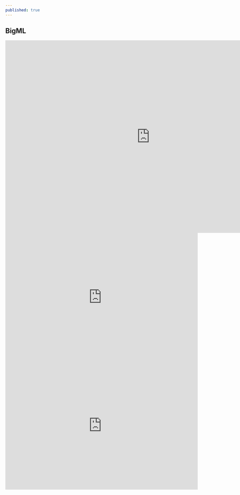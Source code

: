 ```yaml
---
published: true
---
```






## BigML



<iframe src="https://bigml.com/embedded/model/scnibG73SLPQTmzX9OoCsHXhzwa" frameborder="0" allowtransparency="true" allowfullscreen="allowfullscreen" width="900" height="600"></iframe>

<iframe src="https://bigml.com/embedded/model/c0JDwaIZpWJbamK3WcxhR2tstfY" frameborder="0" allowtransparency="true" allowfullscreen="allowfullscreen" width="600" height="400"></iframe>

<iframe src="https://bigml.com/embedded/model/l7cFnLzTmybmJ7IDkHlueFS0aRA" frameborder="0" allowtransparency="true" allowfullscreen="allowfullscreen" width="600" height="400"></iframe>
